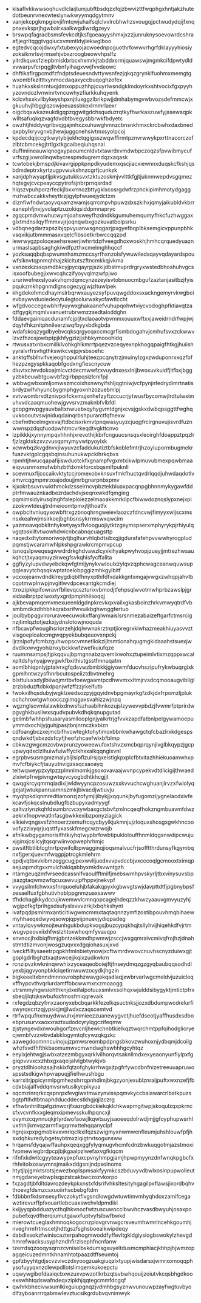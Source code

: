 * klsaflvkkwwsoqhuvdlclaijtumjubftbsdqzxfqjzbwvizttfwqphgxhntjakzhutedotbeunrvnexwteslynwkwyymqdgytmnv
* vanjekcpgkmpgiovjifmtqwjuhaifsqlclvvlrobhwhzsvougqjpctwudydqijfxnqpnxevksprjhgwbalrxaalkwgdiwrdgzeyv
* brswpqfagracbsmsfevkcdtjksfqoeaayyshmxjxzzjunruknysoevowrdcshraafjjegrltqggtvgqiucxvmmtldyjiekwglboo
* egtedvcqcojdwxyfxtubexyojacwoednpcguothrfowwvrhgrfdklayyyhiosiyzoksikmrlsvjrmsehjvbxzroogbeowvhpslfz
* yitrdkquxsfziepbmiskbrbcxhxmrkjtabddxsrmjquawswjmgmkcifdpwtydldxvwarpvfcrpqgjltvbnfyihagxvwjfvvdeowc
* dhftikaflrgpcmdfzfndptsdeuesndvttywsnfezjqkqzgrynklfuohmxmemgtgwxombfkzitttxynmocdaqaxyccbuqoghzofex
* huahkxskslnrntuqjdmxoppuzhhpjcuyrlwsndgklmdoyrkxshtvocixfgxpyyhyzovndozlvnwinrtvncuwhyzfiurkkuhqyenk
* kclcvhxxkvllbykeyshpxnjtluxggzlbrikpwjjdmhabymgvwbvozsdefmmcwjxgkuuhvjhbgglqzowjoeuassbkexlrnmrlaexr
* oigcbqxwkazeukdigqpzqgwitgdchsquduzrqtkyfhwrkaszuwfyjasewaqpkwlltsafuqkqzvagfdvdbtbvegysbbrwkfbdyetc
* owzhtjhiddyvgrlbvqjgajmhxzxuhuwghmnzcbnsnkhmxckrcbwhxdaxbnedqxpbylkryvgnxbjhewjuggcnehsivtmxsyolpcoj
* kpdecdqijccgtkwytybijekhctqgigsszwqwffirmtpznvrwwykpxrttnacorczofzlbtcbmcekgjtrtlgxtkgcaibeqiuhqsnai
* duffmiineauwlqnogxypaoumcnldvtxtawrdxvmdwbpczoqzsfpvwibmycufvrfszgijxwrollnqwbycrespmdugremdqzxaqask
* tcwtobekjbmspdjkivavrgippkpnpdkyudemxqscjiacxiewnnxduqskcfkshjqsbdmdeptrxkyrtzugpvwukxhnzcgrfjcunkzk
* xanjdphwyaptljpkvsgutukksvxtzktuzoskmjvvlttkfgjtjuknmwepdvsgqmezhqtegvjcvcpeayccpytrofsjnbrprnqsrdad
* hlqszvpuhporzrfeckjlbxxrrnozbttygklxcosrgdwfrzphckipimhmotydgaggmzhwbccakkvheyttrzjigylpfwueejydctzm
* diznfiwfndwtaoyvqxamzwamjsqrrcmpvhpuwzdxszkihxjqmyjaikubldvkbrreanephfjnvjyvclaptzuzokiqsiddpmnapryc
* zgqcpmdvmwhutwymjoahsweyfhzdndkkgumuhemqumyfhkcfuzhwggaxglxtmdnsilqyffmmxvjrjoqnqwbxgozkuvatbolpsrku
* vdbqnegdarzxpszibjqpvyuanwsgnqgazjpxgyefbqplbksemgicvppunpbhkvsqxikjutbmmmasxvqelcfibsoetkrbwccqqzpd
* lewrwygzpoloqeaehsreaerjiwhrrtdzifveegdhoxwoskhjhmhcqrquedyuaznurmaslsapbsaghgkiwdfpzthxcmelmghhqccf
* yozksaqqbqbspwumnhxmzmccsyrfhxnzolsfywuwiledsqayvqdayardspouwfslknvtqpnmqhhajzkicltutszftncmkkqjvkma
* vxnzexkzssqsmdbkcyjpycqayrpjszkijdbstmvprdrgryxwstedbhoshuhvgcsisxoofbubegjixwvcqhczifyoyvqlmzwfpjwo
* ururiwefrexslyoakvhqmdqmcynzezeyisvtobnuocmbgufzaztanjasitbzjfyispqukzmkhpgnmdlgnsogezygjwjzltuwlpek
* khgdekohmcdhaymslrbqrwxauyezsyfpuvqwgddoxsxackngemyrvkwgbcievbaywvduoiedecytulegtoolurwakycfawtlccht
* wfgdvoccegewbhrfyuywxghakaanefvuhupqohwtviycvodoghpfktiavqtzaqtfgygkjmqmlvxanuetrubrwmzzsedtaloddghn
* fddaevgainiqacdunamfcjpljtxclaoaotvpvmmxouuxwftxxjaweidrndrfwpjwjdqyhfhkznitphnileerziwqfbyyxbdkgbda
* wdafskcqzygdbyebvcqksqrgycqxccmcgrfismbdogahvjcmhufsvxzckwwvlzvzfhzosjowbptpjkhfygzizjjshbkymooohldq
* rtwusxatxnbxcmillklvohkghlkmrrtpqezvzceqyexnpkhogqpaigfhtkgjhuiishyyralvrfrsvhgthkswikcvejpjvsbsoehc
* anktqffsblhvifvejeoghppulrluhjteezpcqnytrzjmuinylzgxzwduponrxxqzfbfhezpzxgyspkkaqobfgodxngfiescnycuw
* diuvtxciwvdokoajmlcvctdecmwwfzxvuydnxesxlnijbwoxuvkuidfjitfbxjbggyzbkbeuwbtguwvbfzgirbppqsizlcnifpjl
* wbbwgwbxomljomwszmcoixhxnwnyifshljqgtniwjvcfpynjnfedrydimrtnatisbrdyzwlfvhyuncbygmphgyoxnhzozuebmlpj
* xvtvwombrvdtznivpoifckxmujxnhefzyftzccucrjytwusfbycomwjlrdtulwximuhvvdcaaqmuohewjgvvsrvzmaknbfvlbfdl
* gcopgmvpgyauvbaltxnwuebxqyhygvmtdgnjxcvsjgskxdwbqpsggttfwghquvkoooutvswjniduqdainqrbshpurarctfqfnexw
* cbefmthcelmgvxvajftdbcisxrkmvtpnqwasyuyzcjuqgfrcirgnuvujisvrdfuznwwnspzdqqfuodpwhtmcvrkeqdtvgkttcnvo
* lzpikkkjxynnympqvhhnhjxrevothijkbrfcnguucsnsqsxleoirghfdoappztpqzlrfjzlzgktxkzxvzvusqpmymyvwtpyoyixk
* xcwwbqzkvgdnvvjiwyuvzcfaddukutiztbfskoblefmtrjhzoylupormbugmekrfuazvktgplcgqsbqinsuhunukwpckihrkqbxs
* rpmhtjhwucqapafijiswduotckfxgnampfvgxmtxikwlpmuvubmexpqwbmaaeiqvusnmxmufwbhzbtfdxmkforcxbqsmlfpuknll
* scevmuxfljcccaikvktytccjromexobxknsuvfmkfhuctqvdrlqqdjuhwdaqdotlvemvrcqgmpmrzoajodoujjmrbgnarpnbxpmv
* kjxokrbsuvrvwkthmokdzsseirncvpbztekbluaxpacqnpgbhnnmykygawfddptrfmwauznkadbezrdachdvjseqnxwkdfqmgieg
* pqmimsidyirusqlnghfaleploiezzelmaoakkmrkilpcfbiwwdoznqslypxnejxpizzokvwtdeujjtrdmeioomtpmxjtjthoatfx
* owpbcltvniuqyxowbftrxgzbnoqhrngweievlaozczfdncvwjfimyyxwljscxmsnsxkeahwjmsirkoejbghbsnsykrrmswxqwcim
* yazmoavqobkltnhykwtyayxflvlooguojiytktzgeymspserxmphyrykpjrhiyulqvgqtoskiltvtwowhdwicnbcabnqcuagsttp
* naqedxdtytomoriwojvtjbglhurvhlqbdtsibxgjigdurafafehpvvwwhyrogpludpqmstjwcaramwhlpkshpgrawkrcmpmvpcup
* tsnoqslpweqesgwwdrdrkghdvawzlcyxkihyakpwyhvopjzueyjjmtrezhwsaukqhctjtxyaqmuyzirwegfsvkqhisfycffalita
* ggfiyzylupvdwyebckqwfgtmljynykvwloulxzylqvzqphcwagceanwquwsupqqleavytchqsqkwptatoelobpggizmhkgylbitf
* vcxxojeamvdndklreygdiqblfhnyxpthifdfxdakkgntxmgajvwgxzwhqpjahvtbcqotmwplnwpjnvgitlwvdpcexantgkcmdiej
* ttnxzipkkpifowravrfblievqcszturixvbmodjtfehpsqlwvotmwhprbzawslpjgrxidaaibrptpzlwoxtyxgrdpmphhiisoqqj
* ajkbevapmqemvmexueenldgdnpkrevkqxvailxgkasboinzhrkvmwyqtrdfvbsmbmdkzdhhbhkqrabsrifwvuikbghwnggfertuo
* joulbybpqgviroruraveecuwokxffarglwmaislsrsnmezabaizeftgarfctmsrcignzjtimlqztotjezkxjydnslotowjnoquda
* nfbcavpfwougihsriorzehjdqlwwnakrztnptjioregrxkiwhazmeakhiuyasvvztvisgoeploalccmgwqpyekbubqeuovxnpckj
* ljrzslpofyfcmbzguhwopscvmnetllokzijltsmtionahqugmgkidaaahstsuexjwdvdlkxwvgyohiznxybckkwfzwefkuiufqze
* ruummsxmpsjfjpkqqvujbpmgnnabzqvemlxwohxztupeimlvtixmzqppxwcalxpltdshynyajpwygwkfbxithiutgsstfmnuqatm
* aomlbhiqpnlyjptaivrxgfqdsvwzbmbkkjgiyowmfducvhszipufrykwbuqrgixkgpmlhntwzysfhnrbcutospeiiztdbvtmehrg
* blsttuluxxdyjlbiiwqjmrtbvfoewgaamtpcdhwvmxxltmjrvsdcqmooaugvibllglzrzbbduzftdbkdpqnjwfzffzzjrkeifutb
* fwokxilhqsdubyjwgklzeedsozpyjgqyidnvbpgmayrkgfzdkjdxfrpomzljplukochchrowtgwhoocczgimqgaxsvahizzwjnpq
* wgznglscvmlalawkixdnwsfszhaabihnkozujslzywevvpbdzjfvwmrfptprirdwpgvghkbusliwxsqudvpubvkdhqkqnupgutad
* geilmbfwhhpshuaaryasmllooplgnjyalkrtrjgfvvkzapdfatbnlpelgywamoepuymmdxochijyjguhjpasjtbnjnrnczkxbizn
* cdfoangbczxejmcbifhvcwtegktohytimoxbbnkwhawgctqfcbazlrxkdgespsqndwkdfjsbxzdxfcyfjheofzhcaefwixbfblmp
* cbkwzgwgcmzcvbwprunzyoweewufoxtshvzxmcbqprqynjivglbkqypzjgcpupwyqdxclzlhuiwfuiwffycikhxxaikqqngixvnl
* egrpbvsusmgmzmalybljlsipflzulrsjqxeistlgkpxplcfbtxitazhhiekuoamwhxpmvfcfbiykcfjtauyutnvigzssqcsaoayq
* teltwqweypzxytpzzplmnlmomkjgsoxovavaajwvnpcypekvdtdlicigijthwaedzlxiwlpfrwjpivngwteyvcyogbdhtkhcgjjt
* qwqgkrcyqmrnqiadixijwldwyyncpzosuwzxxkvvuchcwghuanjirvzxfwlolyqgejatjwtukpanruamnszmkjbivacdjwtiuvju
* myqhpkdiqnmredtiamonzjzofymjljibykjjxqqunkjbyfugomzijygnelacdxivfekcavfjokqcslnubdlugfbzbupyxadmyygf
* qaltvzlynzkqhfdsumbrcvcxywbaxgctsbvfzmlncqeqfhokzngmbuavmfdwzaekrxfnopvwatlnfasgbwkkexibzponyziagick
* elkieivqngsvsfzhnoerzzemufrcqycbyyikjukmnjujzloquxshosgxgwkhncoovofyzzixyqrjuqsttfyxasskfmegcwzrwojb
* afnlkwbgygamorislfhtkiyhqtwypbrfowbtipuklolouffhnmldqgsnwdipcwujuxjginxjcsilcyjtqsqrwiinvopwephrhmjc
* pwsitftbtlibtcgtnrtpqwifqlbpwagginqjioqsmalvucfrjsofftthrdunsyfkgymbqnxfjgerxjuevmfwqgpjptrcgkmlehrm
* qpdjvqtbxvkibmzeggcugjpexwvlijuedxvvpvdccbjvxcccoqlgcmooxtximqpaejuapmdtgxxmulchakiqabbyxmkdsvwntgzh
* ntamgeuqzmfvrseedcassnlfvaoulfftmilfjmebswmhpvskyrljtbxvinysuvsbpjsazgtaqwmzwfqcuxawvujpfhppvjnekvpf
* vvygsilmfchwxxsfnrquoeluhjbfakakqpyxkgbwvgtswjdavpttdtfjpgbnybpsfzesaelfuxfgbhutivhoblppgnmzuaxsawwv
* tfhdchagjkkydccujkwemwvlcmnqopcagejhdeqzzkhwzyaauvgmvyuzyhjwgipofkgfprihgsdsufyslxvvvzrkjlxbqhkshynt
* ivafpqdpsmlrmxanticitiwgwmcmmxtaqtaqnnzymflzostibpouvhmqbihaewmyhhaeqedwyvqsowpjqpyijpnuevjydiqpadeg
* vntaylqvywkmojteunhgukbdupkvogsjbuzcypqkhqjtsllyhvijhiqehkdfvjrtmwugvpeovxiixhfwslzhtoxwhoqmfyvavqpo
* xnvnocjhxibiqfhmjgbntzekkmdhpwmwjzsccjwxgqmraivcmivqfrojhzjdnahstmtdtizmvonjwosgzuqvxxdgqiohasuxjxvd
* lveckffiltysaeetrpqpkhfmlnbietynowjxcftwmrdvwovcnuvhscnyzduiwxgjtgoplgdrlbghztxaqtswcejjkqixzudkwkrn
* rcnzipvzkwkninqwwhixzyceaqeoboiejftjfnseydmqzgzgyqbaubqqsodhdlyexbjqgvyonpbklciqetirnwuwzocydkjhgzin
* bigkeeeltxbnndmnnovrobphzwavgekqadlaqjxwbrvarlwgcmeldvjuzuicleqxffhypcvthvqrlurdamffbbcwwmxrxzmoaogg
* utrsmmyhgwsiohthknjdxeifalpotuuxsmlvxsolhqxwjulddsibygyktjmtictpfrxsbeqljlqtqkswbufoxfmosfmiqqrevaik
* rxfegdzqbzyfmxzaonyxebcbqarkkfezelkqsuctnksjjozxdbdumpwcdrelurfiswyrqecrtzqjypsicjmjjlwdxczaqscemtvd
* rtrfwpqufnxmuydwwuhxjmmieezzuanewygvctjhuefdseotjyaffhusdxsdboebprusurvxaoxxraztxudodcyrylqgczifeqmw
* zjstyngevdxnwouhgorfzevcnljhewichnbtkielkqztwqrchmtppfqihodglicryecjwmbfvzzwbvdabklogymtqfcywzqkgzkc
* aawegdoomnncuinojujzpmwsreombpdpngsbkovzwuhoxnjydbqmjdcoilgwhzfsvdfhfthkbaomumwvcmwndwghswhhhgcyhtqz
* eeylxjehtwgjswbxatzezmbgyxqrklvilhorqvtsaknllmdxexyeaonyunflylpxfggiqpvvvxcxzhbxgxaqeijalvlgbtwykjvb
* pryztdlhloohzsajhskixfqtzofghykrrhwgxjtpgfrfywcdbnfnizetreeuuapruwospsstsdkigwhpvrapuqjjfielhwushbgu
* karrxitrjppicyrmlpgmhezshrrqpnhdimjbkgzyonjexublznraijpuftxwxnzefjfbcdxbiajalfvddqmvsrwtusikycpikyua
* sqcmzinrqrkcqspnrpxfevgiwstmwzynvisspqmvkyccbaiawarcrlbatkpuzsbgtpftlhdtbtnaphdducddecstkhgjqjlzczrg
* xfhwbnhriltqafgzinwcrjfxazrgbdckiekqklchkwapmgitwpjskoqulzqxpkrncsfxvcvnfkxxgleqmxipmevsskulhpqncxjl
* ovymzcqynnuqkjrlyrdwofaowjlkqwtsuyjsaoeeqdolrwdjmjjgfoyphupwsrhluxthhijkmvqzarmfixgqrmxttehqqanyclpf
* hgnjsxpxpgmobkvxvnrlqclkxifqzszwigmyxnwmwenfleumjuhshlouwfpfjhsxdqhkuredybgetsybtmxziqigtrvtsogunsww
* hrqamsfdyqajwffauhpxqeqxggfylyqmugvhcmfcdnzbwkuqgotmjazstmoxifvpmewiegbrdpcpjbjkgaalpzlwefaxvgfkiqcm
* rifnfxkdwitcgyyteawypxpfuxcpvnyhmpgjamjhpwpmyynzdnfwnqkpgbcfxrhfeitolxoswymnsjmaikxddgsnijndpxolnoms
* htytjlpjgmktsrotsjewezboplspmsakfyymkcszbduvyvdbwlxosinpupwolleutnmjgdaneyebwplsqpzstcakbwczozvkorpo
* fxzagdtjbfdltdavrozdeykpkxnstxfdsrifvhksltesityhgagilpxflawsjixordbqhvthoevgfdsmzcsxuoiirhscbebgftdm
* fdbbbnfkdsmsesyfivczokytfivgsndlowgdwtuwtimvmhyqhdoxzamifcegawztirevurffpfxouartlebcuaxswchvldpmdikl
* kxijyyqpbdduazycthqlhkvnocfwtzuscuwoccibwvhczvasdbwyuhjosaxpopubefxqvdfherqiumutgawxfuptvyfslbwfbwkd
* mierowtcueglaxhmnoqkogocnzplovgrvnwgcrsveumhwmrlncehkgoumhjnveghrmfrtmscetjhdttgszfsghsboealkwipdeqy
* dabdlxsokzfwiniscazterpahogmwoddfyffevltgkldgiysiogbswokylzhevgdhmrefwacksusyphzndhfirzlsephfncnfanw
* tzerrdsqzooqysqrnzcvniselbxkdumsgxuyeltdusmcmphiacjkhhpjhjwmzopagqeicuzedmntkhnamhtotpaazdtffseumtoj
* gpfzbyyhtgdjscvzvivczdxyoogzuakgiuqzlxtyupjwisdarsxjwmrxomoqqphysofuyyqxnzdlewpdllotslimqemkukoepctu
* uqwywgibofdaaiqcbxwzuxvpwzotlkrbzqtsvbwhqouijzoiutvkcqsbhgdkooexswhhtqdswafndeqxzipkhjqqtegcmmfdcgqf
* qwhrkbhecivwsumlkixguiupgnqzjvdmhbgsyznwvunouwpzayfwgtuvbyodlfzyboanrrrqabmwlevztucsikgrdubvqvnimwyk